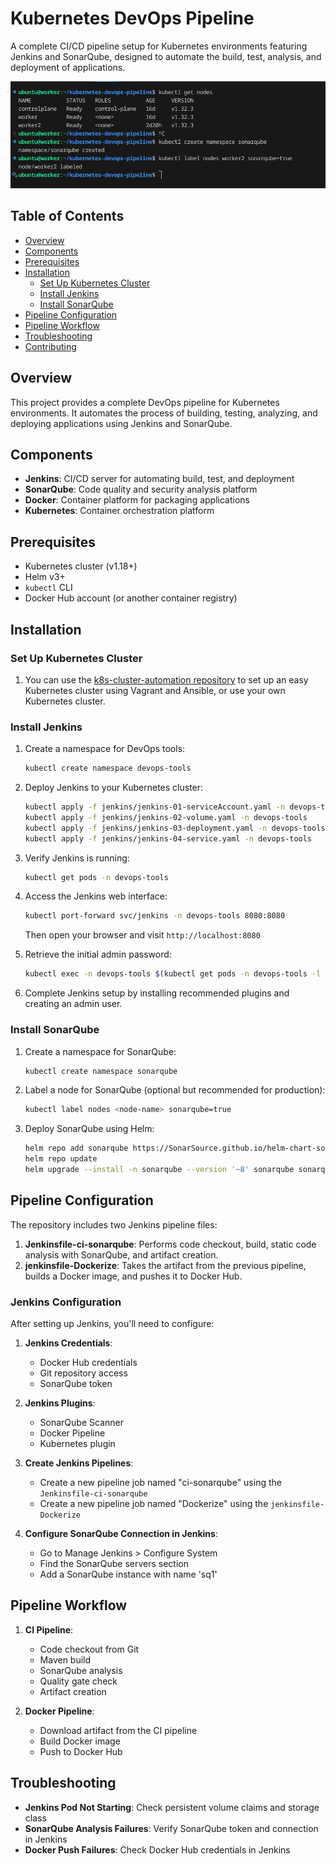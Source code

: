 # Kubernetes DevOps Pipeline

A complete CI/CD pipeline setup for Kubernetes environments featuring Jenkins and SonarQube, designed to automate the build, test, analysis, and deployment of applications.

![Pipeline Overview](https://raw.githubusercontent.com/AbdElRhmanArafa/kubernetes-devops-pipeline/main/images/sonarqube_labeled.png)

## Table of Contents

- [Overview](#overview)
- [Components](#components)
- [Prerequisites](#prerequisites)
- [Installation](#installation)
  - [Set Up Kubernetes Cluster](#set-up-kubernetes-cluster)
  - [Install Jenkins](#install-jenkins)
  - [Install SonarQube](#install-sonarqube)
- [Pipeline Configuration](#pipeline-configuration)
- [Pipeline Workflow](#pipeline-workflow)
- [Troubleshooting](#troubleshooting)
- [Contributing](#contributing)

## Overview

This project provides a complete DevOps pipeline for Kubernetes environments. It automates the process of building, testing, analyzing, and deploying applications using Jenkins and SonarQube.

## Components

- **Jenkins**: CI/CD server for automating build, test, and deployment
- **SonarQube**: Code quality and security analysis platform
- **Docker**: Container platform for packaging applications
- **Kubernetes**: Container orchestration platform

## Prerequisites

- Kubernetes cluster (v1.18+)
- Helm v3+
- `kubectl` CLI
- Docker Hub account (or another container registry)

## Installation

### Set Up Kubernetes Cluster

1. You can use the [k8s-cluster-automation repository](https://github.com/AbdElRhmanArafa/k8s-cluster-automation) to set up an easy Kubernetes cluster using Vagrant and Ansible, or use your own Kubernetes cluster.

### Install Jenkins

1. Create a namespace for DevOps tools:

   ```bash
   kubectl create namespace devops-tools
   ```

2. Deploy Jenkins to your Kubernetes cluster:

   ```bash
   kubectl apply -f jenkins/jenkins-01-serviceAccount.yaml -n devops-tools
   kubectl apply -f jenkins/jenkins-02-volume.yaml -n devops-tools
   kubectl apply -f jenkins/jenkins-03-deployment.yaml -n devops-tools
   kubectl apply -f jenkins/jenkins-04-service.yaml -n devops-tools
   ```

3. Verify Jenkins is running:

   ```bash
   kubectl get pods -n devops-tools
   ```

4. Access the Jenkins web interface:

   ```bash
   kubectl port-forward svc/jenkins -n devops-tools 8080:8080
   ```

   Then open your browser and visit `http://localhost:8080`

5. Retrieve the initial admin password:

   ```bash
   kubectl exec -n devops-tools $(kubectl get pods -n devops-tools -l app=jenkins-server -o jsonpath='{.items[0].metadata.name}') -- cat /var/jenkins_home/secrets/initialAdminPassword
   ```

6. Complete Jenkins setup by installing recommended plugins and creating an admin user.

### Install SonarQube

1. Create a namespace for SonarQube:

   ```bash
   kubectl create namespace sonarqube
   ```

2. Label a node for SonarQube (optional but recommended for production):

   ```bash
   kubectl label nodes <node-name> sonarqube=true
   ```

3. Deploy SonarQube using Helm:

   ```bash
   helm repo add sonarqube https://SonarSource.github.io/helm-chart-sonarqube
   helm repo update
   helm upgrade --install -n sonarqube --version '~8' sonarqube sonarqube/sonarqube -f sonarqube/values.yaml
   ```

## Pipeline Configuration

The repository includes two Jenkins pipeline files:

1. **Jenkinsfile-ci-sonarqube**: Performs code checkout, build, static code analysis with SonarQube, and artifact creation.
2. **jenkinsfile-Dockerize**: Takes the artifact from the previous pipeline, builds a Docker image, and pushes it to Docker Hub.

### Jenkins Configuration

After setting up Jenkins, you'll need to configure:

1. **Jenkins Credentials**:
   - Docker Hub credentials
   - Git repository access
   - SonarQube token

2. **Jenkins Plugins**:
   - SonarQube Scanner
   - Docker Pipeline
   - Kubernetes plugin

3. **Create Jenkins Pipelines**:
   - Create a new pipeline job named "ci-sonarqube" using the `Jenkinsfile-ci-sonarqube`
   - Create a new pipeline job named "Dockerize" using the `jenkinsfile-Dockerize`

4. **Configure SonarQube Connection in Jenkins**:
   - Go to Manage Jenkins > Configure System
   - Find the SonarQube servers section
   - Add a SonarQube instance with name 'sq1'

## Pipeline Workflow

1. **CI Pipeline**:
   - Code checkout from Git
   - Maven build
   - SonarQube analysis
   - Quality gate check
   - Artifact creation

2. **Docker Pipeline**:
   - Download artifact from the CI pipeline
   - Build Docker image
   - Push to Docker Hub

## Troubleshooting

- **Jenkins Pod Not Starting**: Check persistent volume claims and storage class
- **SonarQube Analysis Failures**: Verify SonarQube token and connection in Jenkins
- **Docker Push Failures**: Check Docker Hub credentials in Jenkins
